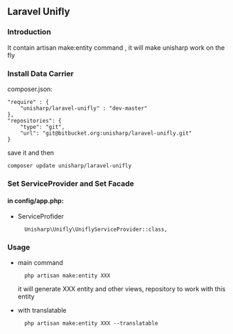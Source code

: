 ## Laravel Unifly

### Introduction

It contain artisan make:entity command , it will make unisharp work on the fly

### Install Data Carrier

composer.json:

    "require" : {
        "unisharp/laravel-unifly" : "dev-master"
    }, 
    "repositories": {
        "type": "git",
        "url": "git@bitbucket.org:unisharp/laravel-unifly.git"
    }

save it and then 

    composer update unisharp/laravel-unifly   

### Set ServiceProvider and Set Facade

#### in config/app.php:

* ServiceProfider

        Unisharp\Unifly\UniflyServiceProvider::class,
        
        
        
### Usage

* main command

        php artisan make:entity XXX
        
    it will generate XXX entity and other views, repository to work with this entity
    
* with translatable

        php artisan make:entity XXX --translatable